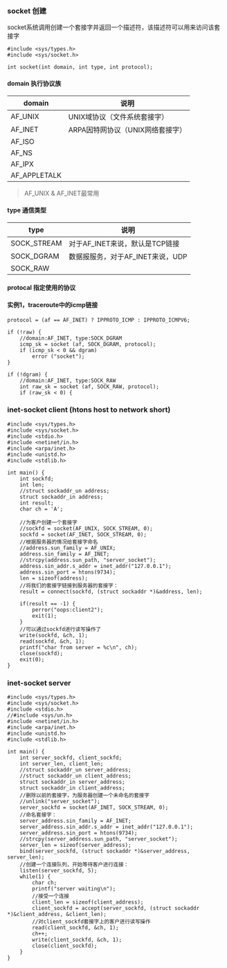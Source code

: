 ### socket 创建
socket系统调用创建一个套接字并返回一个描述符，该描述符可以用来访问该套接字
```
#include <sys/types.h>
#include <sys/socket.h>

int socket(int domain, int type, int protocol);
```
#### domain 执行协议族
|domain|说明|
|---|---|
|AF_UNIX|UNIX域协议（文件系统套接字）|
|AF_INET|ARPA因特网协议（UNIX网络套接字）|
|AF_ISO||
|AF_NS||
|AF_IPX||
|AF_APPLETALK||
> AF_UNIX & AF_INET最常用
#### type 通信类型
|type|说明|
|---|---|
|SOCK_STREAM|对于AF_INET来说，默认是TCP链接|
|SOCK_DGRAM|数据报服务，对于AF_INET来说，UDP|
|SOCK_RAW||

#### protocal 指定使用的协议

#### 实例1，traceroute中的icmp链接
```
protocol = (af == AF_INET) ? IPPROTO_ICMP : IPPROTO_ICMPV6;

if (!raw) {
    //domain:AF_INET, type:SOCK_DGRAM
    icmp_sk = socket (af, SOCK_DGRAM, protocol);
    if (icmp_sk < 0 && dgram)
        error ("socket");
}   

if (!dgram) {
    //domain:AF_INET, type:SOCK_RAW
    int raw_sk = socket (af, SOCK_RAW, protocol);
    if (raw_sk < 0) {
```

### inet-socket client (htons host to network short)
```
#include <sys/types.h>
#include <sys/socket.h>
#include <stdio.h>
#include <netinet/in.h>
#include <arpa/inet.h>
#include <unistd.h>
#include <stdlib.h>

int main() {
	int sockfd;
	int len;
	//struct sockaddr_un address;
	struct sockaddr_in address;
	int result;
	char ch = 'A';

	//为客户创建一个套接字
	//sockfd = socket(AF_UNIX, SOCK_STREAM, 0);
	sockfd = socket(AF_INET, SOCK_STREAM, 0);
	//根据服务器的情况给套接字命名
	//address.sun_family = AF_UNIX;
	address.sin_family = AF_INET;
	//strcpy(address.sun_path, "server_socket");
	address.sin_addr.s_addr = inet_addr("127.0.0.1");
	address.sin_port = htons(9734);
	len = sizeof(address);
	//将我们的套接字链接到服务器的套接字：
	result = connect(sockfd, (struct sockaddr *)&address, len);

	if(result == -1) {
		perror("oops:client2");
		exit(1);
	}
	//可以通过sockfd进行读写操作了
	write(sockfd, &ch, 1);
	read(sockfd, &ch, 1);
	printf("char from server = %c\n", ch);
	close(sockfd);
	exit(0);
}
```

### inet-socket server
```
#include <sys/types.h>
#include <sys/socket.h>
#include <stdio.h>
//#include <sys/un.h>
#include <netinet/in.h>
#include <arpa/inet.h>
#include <unistd.h>
#include <stdlib.h>

int main() {
	int server_sockfd, client_sockfd;
	int server_len, client_len;
	//struct sockaddr_un server_address;
	//struct sockaddr_un client_address;
	struct sockaddr_in server_address;
	struct sockaddr_in client_address;
	//删除以前的套接字，为服务器创建一个未命名的套接字
	//unlink("server_socket");
	server_sockfd = socket(AF_INET, SOCK_STREAM, 0);
	//命名套接字：
	server_address.sin_family = AF_INET;
	server_address.sin_addr.s_addr = inet_addr("127.0.0.1");
	server_address.sin_port = htons(9734);
	//strcpy(server_address.sun_path, "server_socket");
	server_len = sizeof(server_address);
	bind(server_sockfd, (struct sockaddr *)&server_address, server_len);
	//创建一个连接队列，开始等待客户进行连接：
	listen(server_sockfd, 5);
	while(1) {
		char ch;
		printf("server waiting\n");
		//接受一个连接
		client_len = sizeof(client_address);
		client_sockfd = accept(server_sockfd, (struct sockaddr *)&client_address, &client_len);
		//对client_sockfd套接字上的客户进行读写操作
		read(client_sockfd, &ch, 1);
		ch++;
		write(client_sockfd, &ch, 1);
		close(client_sockfd);
	}
}
```
